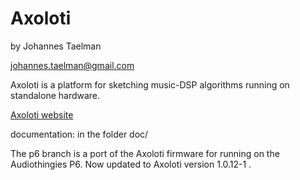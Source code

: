 # Axoloti

by Johannes Taelman

johannes.taelman@gmail.com

Axoloti is a platform for sketching music-DSP algorithms running on standalone hardware.

[Axoloti website](http://www.axoloti.com)

documentation: in the folder doc/

The p6 branch is a port of the Axoloti firmware for running on the
Audiothingies P6. Now updated to Axoloti version 1.0.12-1 .
